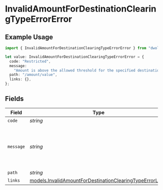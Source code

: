 # InvalidAmountForDestinationClearingTypeErrorError

## Example Usage

```typescript
import { InvalidAmountForDestinationClearingTypeErrorError } from "dwolla/models";

let value: InvalidAmountForDestinationClearingTypeErrorError = {
  code: "Restricted",
  message:
    "Amount is above the allowed threshold for the specified destination clearing type.",
  path: "/amount/value",
  links: {},
};
```

## Fields

| Field                                                                                                                      | Type                                                                                                                       | Required                                                                                                                   | Description                                                                                                                | Example                                                                                                                    |
| -------------------------------------------------------------------------------------------------------------------------- | -------------------------------------------------------------------------------------------------------------------------- | -------------------------------------------------------------------------------------------------------------------------- | -------------------------------------------------------------------------------------------------------------------------- | -------------------------------------------------------------------------------------------------------------------------- |
| `code`                                                                                                                     | *string*                                                                                                                   | :heavy_minus_sign:                                                                                                         | N/A                                                                                                                        | Restricted                                                                                                                 |
| `message`                                                                                                                  | *string*                                                                                                                   | :heavy_minus_sign:                                                                                                         | N/A                                                                                                                        | Amount is above the allowed threshold for the specified destination clearing type.                                         |
| `path`                                                                                                                     | *string*                                                                                                                   | :heavy_minus_sign:                                                                                                         | N/A                                                                                                                        | /amount/value                                                                                                              |
| `links`                                                                                                                    | [models.InvalidAmountForDestinationClearingTypeErrorLinks](../models/invalidamountfordestinationclearingtypeerrorlinks.md) | :heavy_minus_sign:                                                                                                         | N/A                                                                                                                        | {}                                                                                                                         |